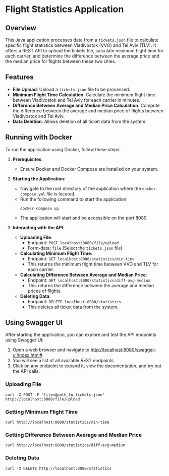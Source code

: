 # Flight Statistics Application

## Overview
This Java application processes data from a `tickets.json` file to calculate specific flight statistics between Vladivostok (VVO) and Tel Aviv (TLV). It offers a REST API to upload the tickets file, calculate minimum flight time for each carrier, and determine the difference between the average price and the median price for flights between these two cities.

## Features
- **File Upload**: Upload a `tickets.json` file to be processed.
- **Minimum Flight Time Calculation**: Calculate the minimum flight time between Vladivostok and Tel Aviv for each carrier in minutes.
- **Difference Between Average and Median Price Calculation**: Compute the difference between the average and median price of flights between Vladivostok and Tel Aviv.
- **Data Deletion**: Allows deletion of all ticket data from the system.

## Running with Docker
To run the application using Docker, follow these steps:

1. **Prerequisites**:
   - Ensure Docker and Docker Compose are installed on your system.

2. **Starting the Application**:
   - Navigate to the root directory of the application where the `docker-compose.yml` file is located.
   - Run the following command to start the application:
     ```
     docker-compose up
     ```
   - The application will start and be accessible on the port 8080.

3. **Interacting with the API**:
    - **Uploading File**:
        - Endpoint: `POST localhost:8080/file/upload`
        - Form-data: `file` (Select the `tickets.json` file)
    - **Calculating Minimum Flight Time**:
        - Endpoint: `GET localhost:8080/statistics/min-time`
        - This returns the minimum flight time between VVO and TLV for each carrier.
    - **Calculating Difference Between Average and Median Price**:
        - Endpoint: `GET localhost:8080/statistics/diff-avg-medium`
        - This returns the difference between the average and median prices of flights.
    - **Deleting Data**:
        - Endpoint: `DELETE localhost:8080/statistics`
        - This deletes all ticket data from the system.

## Using Swagger UI
After starting the application, you can explore and test the API endpoints using Swagger UI:

1. Open a web browser and navigate to [http://localhost:8080/swagger-ui/index.html#](http://localhost:8080/swagger-ui/index.html#).
2. You will see a list of all available REST endpoints.
3. Click on any endpoint to expand it, view the documentation, and try out the API calls.


### Uploading File
```shell
curl -X POST -F "file=@path_to_tickets.json" http://localhost:8080/file/upload
```
### Getting Minimum Flight Time
```shell
curl http://localhost:8080/statistics/min-time
```
### Getting Difference Between Average and Median Price
```shell
curl http://localhost:8080/statistics/diff-avg-medium
```
### Deleting Data
```shell
curl -X DELETE http://localhost:8080/statistics
```